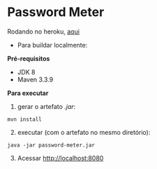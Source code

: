 # Password Meter

Rodando no heroku, [aqui](https://password-strength-checker.herokuapp.com/)

- Para buildar localmente:

**Pré-requisitos**

- JDK 8
- Maven 3.3.9

**Para executar**
1. gerar o artefato *.jar*:
```
mvn install
```

2. executar (com o artefato no mesmo diretório):
```
java -jar password-meter.jar
```

3. Acessar [http://localhost:8080](http://localhost:8080)

